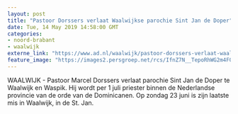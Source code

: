 ```yaml
---
layout: post
title: "Pastoor Dorssers verlaat Waalwijkse parochie Sint Jan de Doper"
date: Tue, 14 May 2019 14:58:00 GMT
categories: 
- noord-brabant 
- waalwijk 
externe_link: "https://www.ad.nl/waalwijk/pastoor-dorssers-verlaat-waalwijkse-parochie-sint-jan-de-doper~ad6e3b60/"
feature_image: "https://images2.persgroep.net/rcs/IfnZ7N__TepoRhWG2m4F0NDZ-3o/diocontent/114510358/_fitwidth/400/?appId=21791a8992982cd8da851550a453bd7f&quality=0.7"
---
```


WAALWIJK - Pastoor Marcel Dorssers verlaat parochie Sint Jan de Doper te Waalwijk en Waspik. Hij wordt per 1 juli priester binnen de Nederlandse provincie van de orde van de Dominicanen. Op zondag 23 juni is zijn laatste mis in Waalwijk, in de St. Jan.
